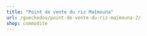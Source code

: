 ```yaml
---
title: "Point de vente du riz Maîmouna"
url: /gueckedou/point-de-vente-du-riz-maimouna-2/
shop: commodité
---
```

